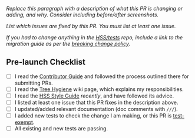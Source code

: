 *Replace this paragraph with a description of what this PR is changing or adding, and why. Consider including before/after screenshots.*

*List which issues are fixed by this PR. You must list at least one issue.*

*If you had to change anything in the [HSS/tests] repo, include a link to the migration guide as per the [breaking change policy].*

## Pre-launch Checklist

- [ ] I read the [Contributor Guide] and followed the process outlined there for submitting PRs.
- [ ] I read the [Tree Hygiene] wiki page, which explains my responsibilities.
- [ ] I read the [HSS Style Guide] _recently_, and have followed its advice.
- [ ] I listed at least one issue that this PR fixes in the description above.
- [ ] I updated/added relevant documentation (doc comments with `///`).
- [ ] I added new tests to check the change I am making, or this PR is [test-exempt].
- [ ] All existing and new tests are passing.

<!-- Links -->
[Contributor Guide]: https://github.com/hss-all/hss/blob/master/docs/contributing/Tree-hygiene.md#overview
[Tree Hygiene]: https://github.com/hss-all/hss/blob/master/docs/contributing/Tree-hygiene.md
[test-exempt]: https://github.com/hss-all/hss/blob/master/docs/contributing/Tree-hygiene.md#tests
[HSS Style Guide]: https://github.com/hss-all/hss/blob/master/docs/contributing/Style-guide-for-Flutter-repo.md
[HSS/tests]: https://github.com/hss-all/tests
[breaking change policy]: https://github.com/hss-all/hss/blob/master/docs/contributing/Tree-hygiene.md#handling-breaking-changes
